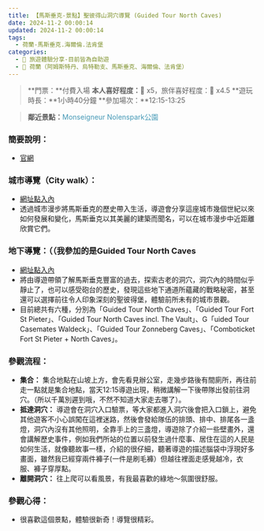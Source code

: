 ```yaml
---
title: 【馬斯垂克-景點】聖彼得山洞穴導覽 (Guided Tour North Caves)
date: 2024-11-2 00:00:14
updated: 2024-11-2 00:00:14
tags:
  - 荷蘭-馬斯垂克.海爾倫.法肯堡
categories: 
  - 🌴 旅遊體驗分享-目前皆為自助遊
  - 🥥 荷蘭（阿姆斯特丹、烏特勒支、馬斯垂克、海爾倫、法肯堡）
---
```

>**門票：**付費入場
>**本人喜好程度：**🌝 x5，旅伴喜好程度：🌝 x4.5
>**遊玩時長：**1小時40分鐘
>**參加場次：**12:15-13:25
<!-- more -->
>**鄰近景點：**<font color=#4599B6>Monseigneur Nolenspark公園</font>

### 簡要說明： 
+ [官網](https://www.exploremaastricht.nl/en)

### 城市導覽（City walk）：
+ [網址點入內](https://www.exploremaastricht.nl/en/city-walk-maastricht)
+ 透過城市漫步將馬斯垂克的歷史帶入生活，導遊會分享這座城市幾個世紀以來如何發展和變化，馬斯垂克以其美麗的建築而聞名，可以在城市漫步中近距離欣賞它們。

### 地下導覽：**（（我參加的是Guided Tour North Caves**
+ [網址點入內](https://www.exploremaastricht.nl/en/maastricht-underground)
+ 將由導遊帶領了解馬斯垂克豐富的過去，探索古老的洞穴，洞穴內的時間似乎靜止了，也可以感受砲台的歷史，發現這些地下通道所蘊藏的戰略秘密，甚至還可以選擇前往令人印象深刻的聖彼得堡，體驗前所未有的城市景觀。
+ 目前總共有六種，分別為「Guided Tour North Caves」、「Guided Tour Fort St Pieter」、「Guided Tour North Caves incl. The Vault」、G「uided Tour Casemates Waldeck」、「Guided Tour Zonneberg Caves」、「Comboticket Fort St Pieter + North Caves」。

### 參觀流程：
+ **集合：**
集合地點在山坡上方，會先看見辦公室，走幾步路後有間廁所，再往前走一點就是集合地點，當天12:15導遊出現，稍微講解一下後帶隊出發前往洞穴。（所以千萬別遲到哦，不然不知道大家走去哪了）。
+ **抵達洞穴：**
導遊會在洞穴入口驗票，等大家都進入洞穴後會把入口鎖上，避免其他遊客不小心誤闖在這裡迷路，然後會發給隊伍的排頭、排中、排尾各一盞燈，洞穴內沒有其他照明，全靠手上的三盞燈，導遊除了介紹一些壁畫外，還會講解歷史事件，例如我們所站的位置以前發生過什麼事、居住在這的人民是如何生活，就像聽故事一樣，介紹的很仔細，聽著導遊的描述腦袋中浮現好多畫面，雖然我已經穿兩件褲子(一件是刷毛褲）但越往裡面走感覺越冷，衣服、褲子穿厚點。
+ **離開洞穴：**
往上爬可以看風景，有我最喜歡的綠地～氛圍很舒服。

### 參觀心得：
+ 很喜歡這個景點，體驗很新奇！導覽很精彩。

